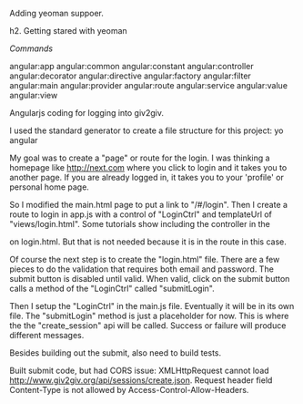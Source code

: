 Adding yeoman suppoer.

h2. Getting stared with yeoman

*Commands*

  angular:app
  angular:common
  angular:constant
  angular:controller
  angular:decorator
  angular:directive
  angular:factory
  angular:filter
  angular:main
  angular:provider
  angular:route
  angular:service
  angular:value
  angular:view




Angularjs coding for logging into giv2giv.

I used the standard generator to create a file structure for this project: yo angular

My goal was to create a "page" or route for the login. I was thinking a homepage like http://next.com where you click to login and it takes you to another page. If you are already logged in, it takes you to your 'profile' or personal home page.

So I modified the main.html page to put a link to "/#/login". Then I create a route to login in app.js with a control of "LoginCtrl" and templateUrl of "views/login.html". Some tutorials show including the controller in the <form> on login.html. But that is not needed because it is in the route in this case.

Of course the next step is to create the "login.html" file. There are a few pieces to do the validation that requires both email and password. The submit button is disabled until valid. When valid, click on the submit button calls a method of the "LoginCtrl" called "submitLogin". 

Then I setup the "LoginCtrl" in the main.js file. Eventually it will be in its own file. The "submitLogin" method is just a placeholder for now. This is where the the "create_session" api will be called. Success or failure will produce different messages.

Besides building out the submit, also need to build tests.

Built submit code, but had CORS issue:
XMLHttpRequest cannot load http://www.giv2giv.org/api/sessions/create.json. Request header field Content-Type is not allowed by Access-Control-Allow-Headers.


